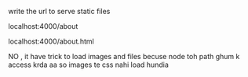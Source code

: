 write the url to serve static files

<!-- wrong approach -->
localhost:4000/about
<!--  -->

<!-- right approach -->
localhost:4000/about.html
<!--  -->


<!-- can you serve images css directly -->
NO , it have trick to load images and files
becuse node toh path ghum k access krda aa so images te css nahi load hundia